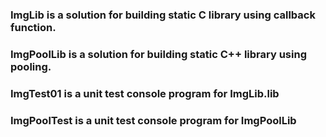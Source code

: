 ### ImgLib is a solution for building static C library using callback function.
### ImgPoolLib is a solution for building static C++ library using pooling.
### ImgTest01 is a unit test console program for ImgLib.lib
### ImgPoolTest is a unit test console program for ImgPoolLib

